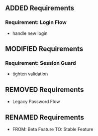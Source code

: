 ## ADDED Requirements

### Requirement: Login Flow
- handle new login

## MODIFIED Requirements

### Requirement: Session Guard
- tighten validation

## REMOVED Requirements
- Legacy Password Flow

## RENAMED Requirements
- FROM: Beta Feature
  TO: Stable Feature
